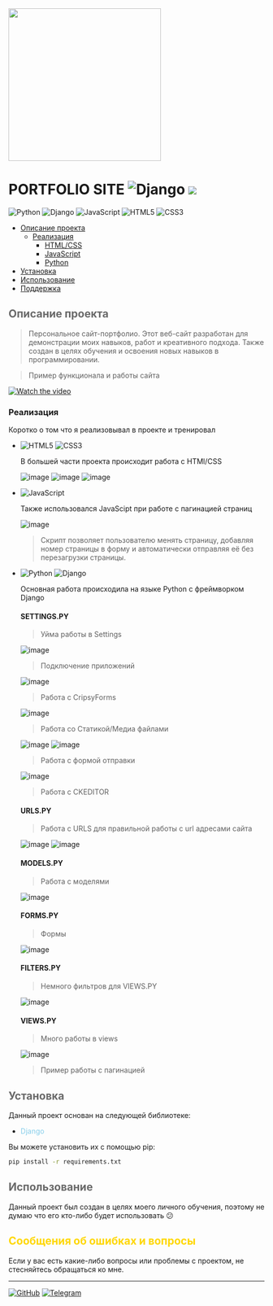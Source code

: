 <img src="https://i.pinimg.com/736x/53/96/84/539684ee35e67d564c63762f9137143f.jpg" width="300" height="300">

# PORTFOLIO SITE ![Django](https://img.shields.io/badge/Django-092E20?style=for-the-badge&logo=django&logoColor=green) ![](https://img.shields.io/badge/version-5.0.7-green)
![Python](https://img.shields.io/badge/python-3670A0?style=for-the-badge&logo=python&logoColor=green)
![Django](https://img.shields.io/badge/Django-092E20?style=for-the-badge&logo=django&logoColor=green)
![JavaScript](https://img.shields.io/badge/JavaScript-323330?style=for-the-badge&logo=javascript&logoColor=F7DF1E)
![HTML5](https://img.shields.io/badge/HTML5-E34F26?style=for-the-badge&logo=html5&logoColor=white)
![CSS3](https://img.shields.io/badge/CSS3-1572B6?style=for-the-badge&logo=css3&logoColor=white)

- [Описание проекта](#about)
  - [Реализация](#realization)
    - [HTML/CSS](#html)
    - [JavaScript](#JS)
    - [Python](#PY)
- [Установка](#install)
- [Использование](#use)
- [Поддержка](#sup)

<a name="about"></a>

## <span style="color:#696969">Описание проекта</span>

> Персональное сайт-портфолио.
Этот веб-сайт разработан для демонстрации моих навыков, работ и креативного подхода.
Также создан в целях обучения и освоения новых навыков в программировании.

> Пример функционала и работы сайта

[![Watch the video](https://i.sstatic.net/Vp2cE.png)](https://www.youtube.com/watch?v=iQcJPeCcjNo)

<a name="realization"></a>

### Реализация

Коротко о том что я реализовывал в проекте и тренировал

<a name="html"></a>

* ![HTML5](https://img.shields.io/badge/HTML5-E34F26?style=for-the-badge&logo=html5&logoColor=white) ![CSS3](https://img.shields.io/badge/CSS3-1572B6?style=for-the-badge&logo=css3&logoColor=white)
  
  В большей части проекта происходит работа с HTMl/CSS

  ![image](https://github.com/user-attachments/assets/2193c438-83da-40b2-8eeb-53f866852662)
  ![image](https://github.com/user-attachments/assets/5bc2b545-db6d-4778-9c25-efddf0f7668b)
  ![image](https://github.com/user-attachments/assets/0c85e62e-75ca-44ed-92f3-18fba947de84)
  
  <a name="JS"></a>
  
* ![JavaScript](https://img.shields.io/badge/JavaScript-323330?style=for-the-badge&logo=javascript&logoColor=F7DF1E)
  
  Также использовался JavaScipt при работе с пагинацией страниц

  ![image](https://github.com/user-attachments/assets/5855f3de-696e-4ff2-bf6c-beacf9238d33)
  > Скрипт позволяет пользователю менять страницу, добавляя номер страницы в форму и автоматически отправляя её без перезагрузки страницы.
  
  <a name="PY"></a>
  
* ![Python](https://img.shields.io/badge/python-3670A0?style=for-the-badge&logo=python&logoColor=green) ![Django](https://img.shields.io/badge/Django-092E20?style=for-the-badge&logo=django&logoColor=green)

  Основная работа происходила на языке Python с фреймворком Django

  #### SETTINGS.PY

  > Уйма работы в Settings

  ![image](https://github.com/user-attachments/assets/8a7d8a5b-2c10-45eb-afc9-baa2109087ef)
  > Подключение приложений

  ![image](https://github.com/user-attachments/assets/2cf28319-1891-48a6-93b6-87d23e919df1)
  > Работа с CripsyForms

  ![image](https://github.com/user-attachments/assets/08877c3c-3fd2-4f11-b945-701cc492c2fa)
  > Работа со Статикой/Медиа файлами

  ![image](https://github.com/user-attachments/assets/eecc5aa1-75d4-4663-ac0f-8a3ec5662001)
  ![image](https://github.com/user-attachments/assets/6fa9e7a4-e62a-4e18-bd32-c11105a4eb2a)
  > Работа с формой отправки

  ![image](https://github.com/user-attachments/assets/54e690fc-fe40-4508-b242-d73880231983)
  > Работа с CKEDITOR


  #### URLS.PY
    
  > Работа с URLS для правильной работы с url адресами сайта


    ![image](https://github.com/user-attachments/assets/2eeb2229-a3fd-41bb-afc2-4c61672b2cc4)
    ![image](https://github.com/user-attachments/assets/a6d537d3-8934-44e8-9e1f-d72a714a3ad6)

  #### MODELS.PY

  > Работа с моделями

  ![image](https://github.com/user-attachments/assets/a90be1ae-22e2-4fde-b4f8-20f423175bea)


  #### FORMS.PY

  > Формы

  ![image](https://github.com/user-attachments/assets/6966d157-9561-4293-98d4-b1692dcd87f6)

  #### FILTERS.PY

  > Немного фильтров для VIEWS.PY

  ![image](https://github.com/user-attachments/assets/acae392a-29c9-43c7-90af-4de9f19e737e)

  #### VIEWS.PY

  > Много работы в views

  ![image](https://github.com/user-attachments/assets/293d6743-0c7b-4d48-aadd-3a2c05089575)

  > Пример работы с пагинацией

<a name="install"></a>

## <span style="color:#696969">Установка</span>

Данный проект основан на следующей библиотеке:

- <span style="color:#87CEEB">Django</span>

Вы можете установить их с помощью pip:

```bash
pip install -r requirements.txt
```
<a name="use"></a>

## <span style="color:#696969">Использование</span>

Данный проект был создан в целях моего личного обучения, поэтому не думаю что его кто-либо будет использовать :confused:

<a name="sup"></a>

## <span style="color:#FFD700">Сообщения об ошибках и вопросы</span>


Если у вас есть какие-либо вопросы или проблемы с проектом, не стесняйтесь обращаться ко мне.

---

[![GitHub](https://img.shields.io/badge/github-%23121011.svg?style=for-the-badge&logo=github&logoColor=white)](https://github.com/SkywalkerERR)
[![Telegram](https://img.shields.io/badge/Telegram-2CA5E0?style=for-the-badge&logo=telegram&logoColor=white)](https://t.me/skyindra)
